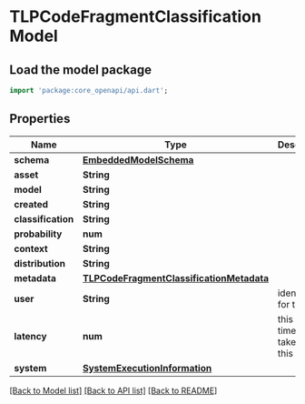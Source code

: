 # TLPCodeFragmentClassification Model

## Load the model package
```dart
import 'package:core_openapi/api.dart';
```

## Properties
Name | Type | Description | Notes
------------ | ------------- | ------------- | -------------
**schema** | [**EmbeddedModelSchema**](EmbeddedModelSchema) |  | [optional] 
**asset** | **String** |  | 
**model** | **String** |  | 
**created** | **String** |  | 
**classification** | **String** |  | 
**probability** | **num** |  | 
**context** | **String** |  | 
**distribution** | **String** |  | [optional] 
**metadata** | [**TLPCodeFragmentClassificationMetadata**](TLPCodeFragmentClassificationMetadata) |  | [optional] 
**user** | **String** | identifier for the user | 
**latency** | **num** | this is the time it takes to run this model. | [optional] 
**system** | [**SystemExecutionInformation**](SystemExecutionInformation) |  | [optional] 

[[Back to Model list]](../README#documentation-for-models) [[Back to API list]](../README#documentation-for-api-endpoints) [[Back to README]](../README)


